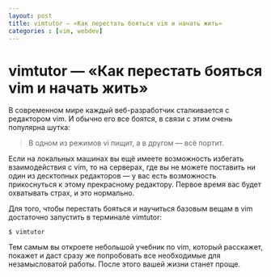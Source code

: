 ```yaml
---
layout: post
title: vimtutor — «Как перестать бояться vim и начать жить»
categories : [vim, webdev]
---
```


vimtutor — «Как перестать бояться vim и начать жить»
============================================================

В современном мире каждый веб-разработчик сталкивается с редактором vim. И обычно его все боятся, в связи с этим очень популярна шутка:

> В одном из режимов vi пищит, а в другом — всё портит.

Если на локальных машинах вы ещё имеете возможность избегать взаимодействия с vim, то на серверах, где вы не можете поставить ни один из десктопных редакторов — у вас есть возможность прикоснуться к этому прекрасному редактору. Первое время вас будет охватывать страх, и это нормально.

Для того, чтобы перестать бояться и научиться базовым вещам в vim достаточно запустить в терминале vimtutor:

    $ vimtutor

Тем самым вы откроете небольшой учебник по vim, который расскажет, покажет и даст сразу же попробовать все необходимые для незамысловатой работы. После этого вашей жизни станет проще.

